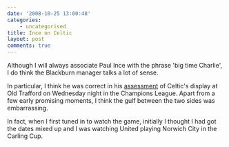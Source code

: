 ```yaml
---
date: '2008-10-25 13:00:48'
categories:
    - uncategorised
title: Ince on Celtic
layout: post
comments: true
---
```

Although I will always associate Paul Ince with the phrase 'big time
Charlie', I do think the Blackburn manager talks a lot of sense.

In particular, I think he was correct in his
[assessment](http://news.bbc.co.uk/sport1/hi/football/teams/r/rangers/7689580.stm)
of Celtic's display at Old Trafford on Wednesday night in the Champions
League. Apart from a few early promising moments, I think the gulf
between the two sides was embarrassing.

In fact, when I first tuned in to watch the game, initially I thought I
had got the dates mixed up and I was watching United playing Norwich
City in the Carling Cup.
